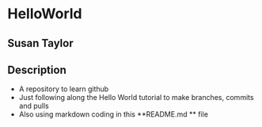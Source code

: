 # HelloWorld #
## Susan Taylor ##
## Description  ##
- A repository to learn github
- Just following along the Hello World tutorial to make branches, commits and pulls
- Also using markdown coding in this **README.md ** file 
